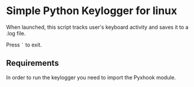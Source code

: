 # Simple Python Keylogger for linux

When launched, this script tracks user's keyboard activity and saves it to a .log file.

Press `` ` `` to exit.

## Requirements

In order to run the keylogger you need to import the Pyxhook module.
